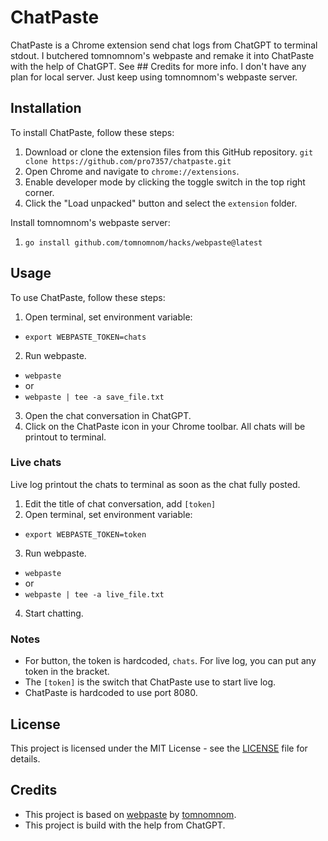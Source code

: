 # ChatPaste

ChatPaste is a Chrome extension send chat logs from ChatGPT to terminal stdout.
I butchered tomnomnom's webpaste and remake it into ChatPaste with the help of ChatGPT. See ## Credits for more info.
I don't have any plan for local server. Just keep using tomnomnom's webpaste server.

## Installation

To install ChatPaste, follow these steps:
1. Download or clone the extension files from this GitHub repository.
  `git clone https://github.com/pro7357/chatpaste.git`
2. Open Chrome and navigate to `chrome://extensions`.
3. Enable developer mode by clicking the toggle switch in the top right corner.
4. Click the "Load unpacked" button and select the `extension` folder.

Install tomnomnom's webpaste server:
1. `go install github.com/tomnomnom/hacks/webpaste@latest`

## Usage

To use ChatPaste, follow these steps:
1. Open terminal, set environment variable:
- `export WEBPASTE_TOKEN=chats`
2. Run webpaste.
-  `webpaste`
-  or
-  `webpaste | tee -a save_file.txt`
3. Open the chat conversation in ChatGPT.
4. Click on the ChatPaste icon in your Chrome toolbar. All chats will be printout to terminal.

### Live chats
Live log printout the chats to terminal as soon as the chat fully posted.
1. Edit the title of chat conversation, add `[token]`
2. Open terminal, set environment variable:
- `export WEBPASTE_TOKEN=token`
3. Run webpaste.
-  `webpaste`
-  or
-  `webpaste | tee -a live_file.txt`
4. Start chatting.

### Notes
- For button, the token is hardcoded, `chats`. For live log, you can put any token in the bracket.
- The `[token]` is the switch that ChatPaste use to start live log.
- ChatPaste is hardcoded to use port 8080.

## License

This project is licensed under the MIT License - see the [LICENSE](LICENSE) file for details.

## Credits
- This project is based on [webpaste](https://github.com/tomnomnom/hacks/tree/master/webpaste) by [tomnomnom](https://github.com/tomnomnom). 
- This project is build with the help from ChatGPT.
